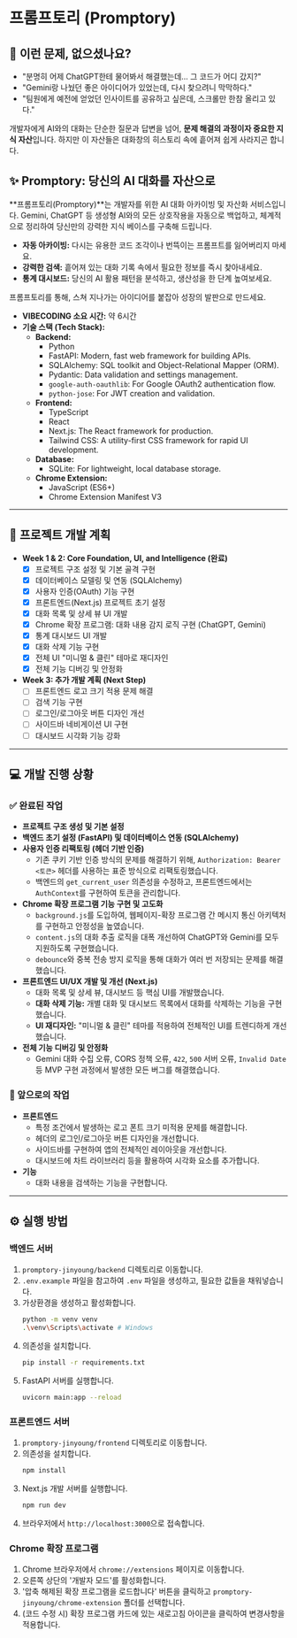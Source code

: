 # 프롬프토리 (Promptory)

## 🤔 이런 문제, 없으셨나요?

- "분명히 어제 ChatGPT한테 물어봐서 해결했는데... 그 코드가 어디 갔지?"
- "Gemini랑 나눴던 좋은 아이디어가 있었는데, 다시 찾으려니 막막하다."
- "팀원에게 예전에 얻었던 인사이트를 공유하고 싶은데, 스크롤만 한참 올리고 있다."

개발자에게 AI와의 대화는 단순한 질문과 답변을 넘어, **문제 해결의 과정이자 중요한 지식 자산**입니다. 하지만 이 자산들은 대화창의 히스토리 속에 흩어져 쉽게 사라지곤 합니다.

## ✨ Promptory: 당신의 AI 대화를 자산으로

**프롬프토리(Promptory)**는 개발자를 위한 AI 대화 아카이빙 및 자산화 서비스입니다. Gemini, ChatGPT 등 생성형 AI와의 모든 상호작용을 자동으로 백업하고, 체계적으로 정리하여 당신만의 강력한 지식 베이스를 구축해 드립니다.

- **자동 아카이빙:** 다시는 유용한 코드 조각이나 번뜩이는 프롬프트를 잃어버리지 마세요.
- **강력한 검색:** 흩어져 있는 대화 기록 속에서 필요한 정보를 즉시 찾아내세요.
- **통계 대시보드:** 당신의 AI 활용 패턴을 분석하고, 생산성을 한 단계 높여보세요.

프롬프토리를 통해, 스쳐 지나가는 아이디어를 붙잡아 성장의 발판으로 만드세요.

- **VIBECODING 소요 시간:** 약 6시간
- **기술 스택 (Tech Stack):**
  - **Backend:**
    - Python
    - FastAPI: Modern, fast web framework for building APIs.
    - SQLAlchemy: SQL toolkit and Object-Relational Mapper (ORM).
    - Pydantic: Data validation and settings management.
    - `google-auth-oauthlib`: For Google OAuth2 authentication flow.
    - `python-jose`: For JWT creation and validation.
  - **Frontend:**
    - TypeScript
    - React
    - Next.js: The React framework for production.
    - Tailwind CSS: A utility-first CSS framework for rapid UI development.
  - **Database:**
    - SQLite: For lightweight, local database storage.
  - **Chrome Extension:**
    - JavaScript (ES6+)
    - Chrome Extension Manifest V3

---

## 🚀 프로젝트 개발 계획

- **Week 1 & 2: Core Foundation, UI, and Intelligence (완료)**
  - [x] 프로젝트 구조 설정 및 기본 골격 구현
  - [x] 데이터베이스 모델링 및 연동 (SQLAlchemy)
  - [x] 사용자 인증(OAuth) 기능 구현
  - [x] 프론트엔드(Next.js) 프로젝트 초기 설정
  - [x] 대화 목록 및 상세 뷰 UI 개발
  - [x] Chrome 확장 프로그램: 대화 내용 감지 로직 구현 (ChatGPT, Gemini)
  - [x] 통계 대시보드 UI 개발
  - [x] 대화 삭제 기능 구현
  - [x] 전체 UI "미니멀 & 클린" 테마로 재디자인
  - [x] 전체 기능 디버깅 및 안정화

- **Week 3: 추가 개발 계획 (Next Step)**
  - [ ] 프론트엔드 로고 크기 적용 문제 해결
  - [ ] 검색 기능 구현
  - [ ] 로그인/로그아웃 버튼 디자인 개선
  - [ ] 사이드바 네비게이션 UI 구현
  - [ ] 대시보드 시각화 기능 강화

---

## 💻 개발 진행 상황

### ✅ 완료된 작업

- **프로젝트 구조 생성 및 기본 설정**
- **백엔드 초기 설정 (FastAPI) 및 데이터베이스 연동 (SQLAlchemy)**
- **사용자 인증 리팩토링 (헤더 기반 인증)**
  - 기존 쿠키 기반 인증 방식의 문제를 해결하기 위해, `Authorization: Bearer <토큰>` 헤더를 사용하는 표준 방식으로 리팩토링했습니다.
  - 백엔드의 `get_current_user` 의존성을 수정하고, 프론트엔드에서는 `AuthContext`를 구현하여 토큰을 관리합니다.
- **Chrome 확장 프로그램 기능 구현 및 고도화**
  - `background.js`를 도입하여, 웹페이지-확장 프로그램 간 메시지 통신 아키텍처를 구현하고 안정성을 높였습니다.
  - `content.js`의 대화 추출 로직을 대폭 개선하여 ChatGPT와 Gemini를 모두 지원하도록 구현했습니다.
  - `debounce`와 중복 전송 방지 로직을 통해 대화가 여러 번 저장되는 문제를 해결했습니다.
- **프론트엔드 UI/UX 개발 및 개선 (Next.js)**
  - 대화 목록 및 상세 뷰, 대시보드 등 핵심 UI를 개발했습니다.
  - **대화 삭제 기능:** 개별 대화 및 대시보드 목록에서 대화를 삭제하는 기능을 구현했습니다.
  - **UI 재디자인:** "미니멀 & 클린" 테마를 적용하여 전체적인 UI를 트렌디하게 개선했습니다.
- **전체 기능 디버깅 및 안정화**
  - Gemini 대화 수집 오류, CORS 정책 오류, `422`, `500` 서버 오류, `Invalid Date` 등 MVP 구현 과정에서 발생한 모든 버그를 해결했습니다.

### 📝 앞으로의 작업

- **프론트엔드**
  - 특정 조건에서 발생하는 로고 폰트 크기 미적용 문제를 해결합니다.
  - 헤더의 로그인/로그아웃 버튼 디자인을 개선합니다.
  - 사이드바를 구현하여 앱의 전체적인 레이아웃을 개선합니다.
  - 대시보드에 차트 라이브러리 등을 활용하여 시각화 요소를 추가합니다.
- **기능**
  - 대화 내용을 검색하는 기능을 구현합니다.

---

## ⚙️ 실행 방법

### 백엔드 서버

1. `promptory-jinyoung/backend` 디렉토리로 이동합니다.
2. `.env.example` 파일을 참고하여 `.env` 파일을 생성하고, 필요한 값들을 채워넣습니다.
3. 가상환경을 생성하고 활성화합니다.
   ```bash
   python -m venv venv
   .\venv\Scripts\activate # Windows
   ```
4. 의존성을 설치합니다.
   ```bash
   pip install -r requirements.txt
   ```
5. FastAPI 서버를 실행합니다.
   ```bash
   uvicorn main:app --reload
   ```

### 프론트엔드 서버

1. `promptory-jinyoung/frontend` 디렉토리로 이동합니다.
2. 의존성을 설치합니다.
   ```bash
   npm install
   ```
3. Next.js 개발 서버를 실행합니다.
   ```bash
   npm run dev
   ```
4. 브라우저에서 `http://localhost:3000`으로 접속합니다.

### Chrome 확장 프로그램

1. Chrome 브라우저에서 `chrome://extensions` 페이지로 이동합니다.
2. 오른쪽 상단의 '개발자 모드'를 활성화합니다.
3. '압축 해제된 확장 프로그램을 로드합니다' 버튼을 클릭하고 `promptory-jinyoung/chrome-extension` 폴더를 선택합니다.
4. (코드 수정 시) 확장 프로그램 카드에 있는 새로고침 아이콘을 클릭하여 변경사항을 적용합니다.
